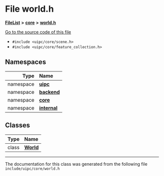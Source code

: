 

# File world.h



[**FileList**](files.md) **>** [**core**](dir_eca9d1283f7cad9ff89c5ab44937d4d9.md) **>** [**world.h**](world_8h.md)

[Go to the source code of this file](world_8h_source.md)



* `#include <uipc/core/scene.h>`
* `#include <uipc/core/feature_collection.h>`













## Namespaces

| Type | Name |
| ---: | :--- |
| namespace | [**uipc**](namespaceuipc.md) <br> |
| namespace | [**backend**](namespaceuipc_1_1backend.md) <br> |
| namespace | [**core**](namespaceuipc_1_1core.md) <br> |
| namespace | [**internal**](namespaceuipc_1_1core_1_1internal.md) <br> |


## Classes

| Type | Name |
| ---: | :--- |
| class | [**World**](classuipc_1_1core_1_1_world.md) <br> |



















































------------------------------
The documentation for this class was generated from the following file `include/uipc/core/world.h`

